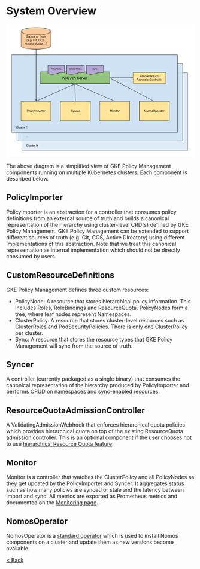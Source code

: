 # System Overview

![drawing](../img/nomos_arch.png)

The above diagram is a simplified view of GKE Policy Management components
running on multiple Kubernetes clusters. Each component is described below.

## PolicyImporter

PolicyImporter is an abstraction for a controller that consumes policy
definitions from an external source of truth and builds a canonical
representation of the hierarchy using cluster-level CRD(s) defined by GKE Policy
Management. GKE Policy Management can be extended to support different sources
of truth (e.g. Git, GCS, Active Directory) using different implementations of
this abstraction. Note that we treat this canonical representation as internal
implementation which should not be directly consumed by users.

## CustomResourceDefinitions

GKE Policy Management defines three custom resources:

*   PolicyNode: A resource that stores hierarchical policy information. This
    includes Roles, RoleBindings and ResourceQuota. PolicyNodes form a tree,
    where leaf nodes represent Namespaces.
*   ClusterPolicy: A resource that stores cluster-level resources such as
    ClusterRoles and PodSecurityPolicies. There is only one ClusterPolicy per
    cluster.
*   Sync: A resource that stores the resource types that GKE Policy Management
    will sync from the source of truth.

## Syncer

A controller (currently packaged as a single binary) that consumes the canonical
representation of the hierarchy produced by PolicyImporter and performs CRUD on
namespaces and [sync-enabled](system_config.md#Sync) resources.

## ResourceQuotaAdmissionController

A ValidatingAdmissionWebhook that enforces hierarchical quota policies which
provides hierarchical quota on top of the existing ResourceQuota admission
controller. This is an optional component if the user chooses not to use
[hierarchical Resource Quota feature](rq.md).

## Monitor

Monitor is a controller that watches the ClusterPolicy and all PolicyNodes as
they get updated by the PolicyImporter and Syncer. It aggregates status such as
how many policies are synced or stale and the latency between import and sync.
All metrics are exported as Prometheus metrics and documented on the
[Monitoring page](monitoring_and_debugging.md#gke-policy-management-metrics).

## NomosOperator

NomosOperator is a [standard operator](https://coreos.com/operators/) which is
used to install Nomos components on a cluster and update them as new versions
become available.

[< Back](../../README.md)
